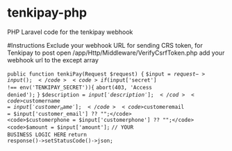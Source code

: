# tenkipay-php
PHP Laravel code for the tenkipay webhook

#Instructions
Exclude your webhook URL for sending CRS token, for Tenkipay to post
open /app/Http/Middleware/VerifyCsrfToken.php
add your webhook url to the except array 


<code>public function tenkiPay(Request $request) {</code>
<code>$input = $request->input();</code>
<code>if($input['secret'] !== env('TENKIPAY_SECRET')){</code>
  <code>abort(403, 'Access denied');</code>
<code>}</code>
<code>$description = $input['description'];</cod>
<code>$customername = $input['customer_name'];</code>
<code>$customeremail = $input['customer_email'] ?? "";</code>
<code>$customerphone = $input['customerphone'] ?? "";</code>
<code>$amount = $input['amount'];</code>
<code>// YOUR BUSINESS LOGIC HERE</code>
<code>return response()->setStatusCode()->json;</code>
